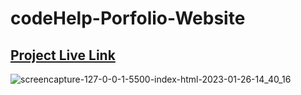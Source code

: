 # codeHelp-Porfolio-Website
## [Project Live Link](https://app.netlify.com/sites/code-help-porfolio-website/overview)
![screencapture-127-0-0-1-5500-index-html-2023-01-26-14_40_16](https://user-images.githubusercontent.com/112545072/214798212-46091834-3a3d-4a81-8bc4-5779181b740c.png)
